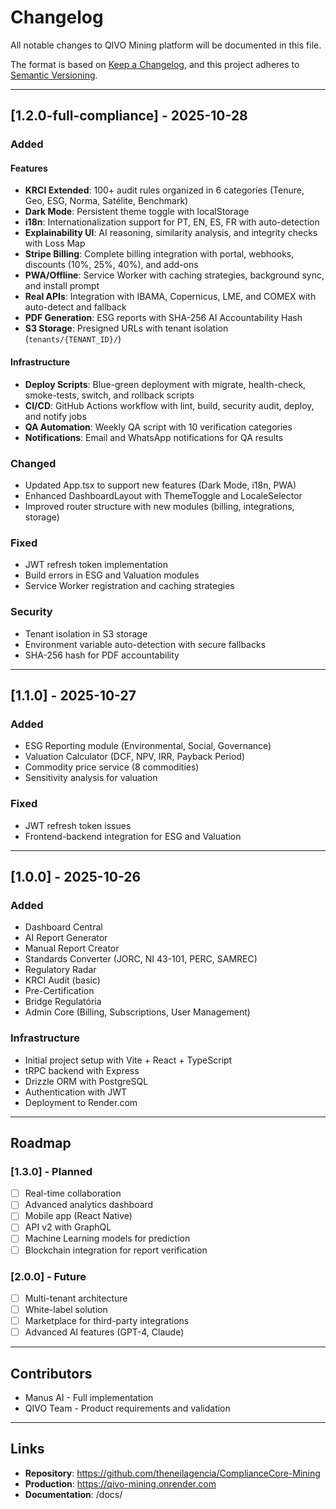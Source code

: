 # Changelog

All notable changes to QIVO Mining platform will be documented in this file.

The format is based on [Keep a Changelog](https://keepachangelog.com/en/1.0.0/),
and this project adheres to [Semantic Versioning](https://semver.org/spec/v2.0.0.html).

---

## [1.2.0-full-compliance] - 2025-10-28

### Added

#### Features
- **KRCI Extended**: 100+ audit rules organized in 6 categories (Tenure, Geo, ESG, Norma, Satélite, Benchmark)
- **Dark Mode**: Persistent theme toggle with localStorage
- **i18n**: Internationalization support for PT, EN, ES, FR with auto-detection
- **Explainability UI**: AI reasoning, similarity analysis, and integrity checks with Loss Map
- **Stripe Billing**: Complete billing integration with portal, webhooks, discounts (10%, 25%, 40%), and add-ons
- **PWA/Offline**: Service Worker with caching strategies, background sync, and install prompt
- **Real APIs**: Integration with IBAMA, Copernicus, LME, and COMEX with auto-detect and fallback
- **PDF Generation**: ESG reports with SHA-256 AI Accountability Hash
- **S3 Storage**: Presigned URLs with tenant isolation (`tenants/{TENANT_ID}/`)

#### Infrastructure
- **Deploy Scripts**: Blue-green deployment with migrate, health-check, smoke-tests, switch, and rollback scripts
- **CI/CD**: GitHub Actions workflow with lint, build, security audit, deploy, and notify jobs
- **QA Automation**: Weekly QA script with 10 verification categories
- **Notifications**: Email and WhatsApp notifications for QA results

### Changed
- Updated App.tsx to support new features (Dark Mode, i18n, PWA)
- Enhanced DashboardLayout with ThemeToggle and LocaleSelector
- Improved router structure with new modules (billing, integrations, storage)

### Fixed
- JWT refresh token implementation
- Build errors in ESG and Valuation modules
- Service Worker registration and caching strategies

### Security
- Tenant isolation in S3 storage
- Environment variable auto-detection with secure fallbacks
- SHA-256 hash for PDF accountability

---

## [1.1.0] - 2025-10-27

### Added
- ESG Reporting module (Environmental, Social, Governance)
- Valuation Calculator (DCF, NPV, IRR, Payback Period)
- Commodity price service (8 commodities)
- Sensitivity analysis for valuation

### Fixed
- JWT refresh token issues
- Frontend-backend integration for ESG and Valuation

---

## [1.0.0] - 2025-10-26

### Added
- Dashboard Central
- AI Report Generator
- Manual Report Creator
- Standards Converter (JORC, NI 43-101, PERC, SAMREC)
- Regulatory Radar
- KRCI Audit (basic)
- Pre-Certification
- Bridge Regulatória
- Admin Core (Billing, Subscriptions, User Management)

### Infrastructure
- Initial project setup with Vite + React + TypeScript
- tRPC backend with Express
- Drizzle ORM with PostgreSQL
- Authentication with JWT
- Deployment to Render.com

---

## Roadmap

### [1.3.0] - Planned
- [ ] Real-time collaboration
- [ ] Advanced analytics dashboard
- [ ] Mobile app (React Native)
- [ ] API v2 with GraphQL
- [ ] Machine Learning models for prediction
- [ ] Blockchain integration for report verification

### [2.0.0] - Future
- [ ] Multi-tenant architecture
- [ ] White-label solution
- [ ] Marketplace for third-party integrations
- [ ] Advanced AI features (GPT-4, Claude)

---

## Contributors

- Manus AI - Full implementation
- QIVO Team - Product requirements and validation

---

## Links

- **Repository**: https://github.com/theneilagencia/ComplianceCore-Mining
- **Production**: https://qivo-mining.onrender.com
- **Documentation**: /docs/

